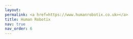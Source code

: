 ```yaml
---
layout: 
permalink: <a href=https://www.humanrobotix.co.uk></a>
title: Human Robotix
nav: true
nav_order: 6
---
```



